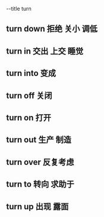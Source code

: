 --title
turn

## turn down 拒绝 关小 调低

## turn in 交出 上交 睡觉

## turn into 变成

## turn off 关闭

## turn on 打开

## turn out  生产 制造

## turn over 反复考虑

## turn to 转向 求助于

## turn up 出现 露面

